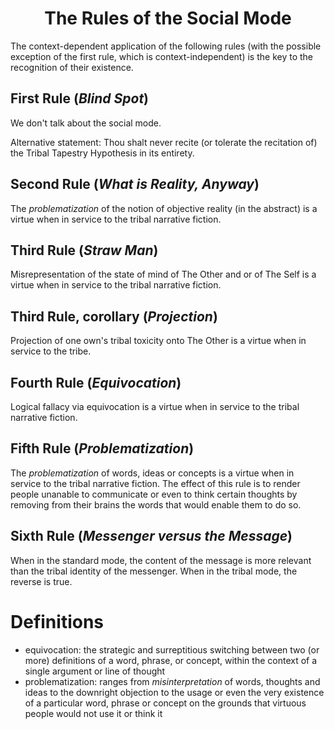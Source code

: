 <h1 align="center" >The Rules of the Social Mode</h1>

The context-dependent application of the following rules (with the possible exception of the first rule, which is context-independent) is the key to the recognition of their existence.

## First Rule (_Blind Spot_)

We don't talk about the social mode.

Alternative statement: Thou shalt never recite (or tolerate the recitation of) the Tribal Tapestry Hypothesis in its entirety.

## Second Rule (_What is Reality, Anyway_)

The *problematization* of the notion of objective reality (in the abstract) is a virtue when in service to the tribal narrative fiction.

## Third Rule (_Straw Man_)

Misrepresentation of the state of mind of The Other and or of The Self is a virtue when in service to the tribal narrative fiction.

## Third Rule, corollary (_Projection_)

Projection of one own's tribal toxicity onto The Other is a virtue when in service to the tribe.

## Fourth Rule (_Equivocation_)

Logical fallacy via equivocation is a virtue when in service to the tribal narrative fiction.

## Fifth Rule (_Problematization_)

The *problematization* of words, ideas or concepts is a virtue when in service to the tribal narrative fiction. The effect of this rule is to render people unanable to communicate or even to think certain thoughts by removing from their brains the words that would enable them to do so.

## Sixth Rule (_Messenger versus the Message_)

When in the standard mode, the content of the message is more relevant than the tribal identity of the messenger. When in the tribal mode, the reverse is true.

# Definitions

- equivocation: the strategic and surreptitious switching between two (or more) definitions of a word, phrase, or concept, within the context of a single argument or line of thought
- problematization: ranges from *misinterpretation* of words, thoughts and ideas to the downright objection to the usage or even the very existence of a particular word, phrase or concept on the grounds that virtuous people would not use it or think it
